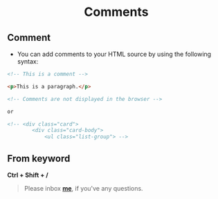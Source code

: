 <h1><p align="center">Comments</p></h1>

## Comment 


* You can add comments to your HTML source by using the following syntax:

```HTML
<!-- This is a comment -->

<p>This is a paragraph.</p>

<!-- Comments are not displayed in the browser -->

or

<!-- <div class="card">
        <div class="card-body">
            <ul class="list-group"> -->
```

## From keyword

**Ctrl + Shift + /**


> Please inbox **[me](https://www.facebook.com/shoriot)**, if you've any questions.